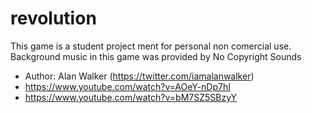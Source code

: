 # revolution

This game is a student project ment for personal non comercial use.
Background music in this game was provided by No Copyright Sounds
- Author: Alan Walker (https://twitter.com/iamalanwalker)
- https://www.youtube.com/watch?v=AOeY-nDp7hI
- https://www.youtube.com/watch?v=bM7SZ5SBzyY


